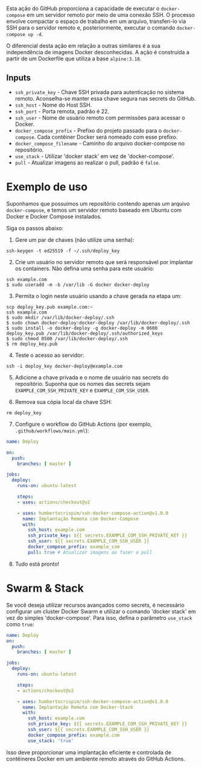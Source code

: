 #

Esta ação do GitHub proporciona a capacidade de executar o `docker-compose` em um servidor remoto por meio de uma conexão SSH. O processo envolve compactar o espaço de trabalho em um arquivo, transferi-lo via SSH para o servidor remoto e, posteriormente, executar o comando `docker-compose up -d`.

O diferencial desta ação em relação a outras similares é a sua independência de imagens Docker desconhecidas. A ação é construída a partir de um Dockerfile que utiliza a base `alpine:3.18`.

## Inputs

* `ssh_private_key` - Chave SSH privada para autenticação no sistema remoto. Aconselha-se manter essa chave segura nas secrets do GitHub.
* `ssh_host` - Nome do Host SSH.
* `ssh_port` - Porta remota, padrão é 22.
* `ssh_user` - Nome de usuário remoto com permissões para acessar o Docker.
* `docker_compose_prefix` - Prefixo do projeto passado para o `docker-compose`. Cada contêiner Docker será nomeado com esse prefixo.
* `docker_compose_filename` - Caminho do arquivo docker-compose no repositório.
* `use_stack` - Utilizar 'docker stack' em vez de 'docker-compose'.
* `pull` - Atualizar imagens ao realizar o pull, padrão é `false`.

# Exemplo de uso

Suponhamos que possuímos um repositório contendo apenas um arquivo `docker-compose`, e temos um servidor remoto baseado em Ubuntu com Docker e Docker Compose instalados.

Siga os passos abaixo:

1. Gere um par de chaves (não utilize uma senha):

```
ssh-keygen -t ed25519 -f ~/.ssh/deploy_key
```

2. Crie um usuário no servidor remoto que será responsável por implantar os containers. Não defina uma senha para este usuário:

```
ssh example.com
$ sudo useradd -m -b /var/lib -G docker docker-deploy
```

3. Permita o login neste usuário usando a chave gerada na etapa um:

```
scp deploy_key.pub example.com:~
ssh example.com
$ sudo mkdir /var/lib/docker-deploy/.ssh
$ sudo chown docker-deploy:docker-deploy /var/lib/docker-deploy/.ssh
$ sudo install -o docker-deploy -g docker-deploy -m 0600 deploy_key.pub /var/lib/docker-deploy/.ssh/authorized_keys
$ sudo chmod 0500 /var/lib/docker-deploy/.ssh
$ rm deploy_key.pub
```

4. Teste o acesso ao servidor:

```
ssh -i deploy_key docker-deploy@example.com
```

5. Adicione a chave privada e o nome de usuário nas secrets do repositório. Suponha que os nomes das secrets sejam `EXAMPLE_COM_SSH_PRIVATE_KEY` e `EXAMPLE_COM_SSH_USER`.

6. Remova sua cópia local da chave SSH:

```
rm deploy_key
```

7. Configure o workflow do GitHub Actions (por exemplo, `.github/workflows/main.yml`):

```yaml
name: Deploy

on:
  push:
    branches: [ master ]

jobs:
  deploy:
    runs-on: ubuntu-latest

    steps:
    - uses: actions/checkout@v2

    - uses: humbertocrispim/ssh-docker-compose-action@v1.0.0
      name: Implantação Remota com Docker-Compose
      with:
        ssh_host: example.com
        ssh_private_key: ${{ secrets.EXAMPLE_COM_SSH_PRIVATE_KEY }}
        ssh_user: ${{ secrets.EXAMPLE_COM_SSH_USER }}
        docker_compose_prefix: example_com
        pull: true # Atualizar imagens ao fazer o pull
```

8. Tudo está pronto!

# Swarm & Stack

Se você deseja utilizar recursos avançados como secrets, é necessário configurar um cluster Docker Swarm e utilizar o comando 'docker stack' em vez do simples 'docker-compose'. Para isso, defina o parâmetro `use_stack` como `true`:

```yaml
name: Deploy
on:
  push:
    branches: [ master ]

jobs:
  deploy:
    runs-on: ubuntu-latest

    steps:
    - actions/chockout@v2

    - uses: humbertocrispim/ssh-docker-compose-action@v1.0.0
      name: Implantação Remota com Docker-Stack
      with:
        ssh_host: example.com
        ssh_private_key: ${{ secrets.EXAMPLE_COM_SSH_PRIVATE_KEY }}
        ssh_user: ${{ secrets.EXAMPLE_COM_SSH_USER }}
        docker_compose_prefix: example.com
        use_stack: 'true'
```

Isso deve proporcionar uma implantação eficiente e controlada de contêineres Docker em um ambiente remoto através do GitHub Actions.